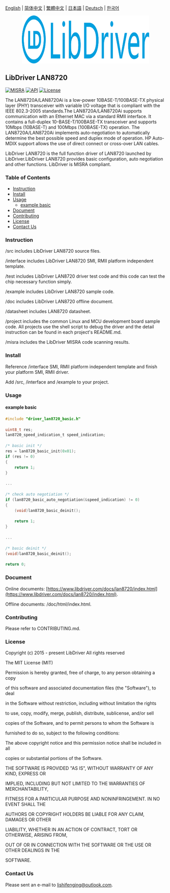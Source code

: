 [English](/README.md) | [ 简体中文](/README_zh-Hans.md) | [繁體中文](/README_zh-Hant.md) | [日本語](/README_ja.md) | [Deutsch](/README_de.md) | [한국어](/README_ko.md)

<div align=center>
<img src="/doc/image/logo.svg" width="400" height="150"/>
</div>

## LibDriver LAN8720

[![MISRA](https://img.shields.io/badge/misra-compliant-brightgreen.svg)](/misra/README.md) [![API](https://img.shields.io/badge/api-reference-blue.svg)](https://www.libdriver.com/docs/lan8720/index.html) [![License](https://img.shields.io/badge/license-MIT-brightgreen.svg)](/LICENSE)

The LAN8720A/LAN8720Ai is a low-power 10BASE-T/100BASE-TX physical layer (PHY) transceiver with variable I/O voltage that is compliant with the IEEE 802.3-2005 standards.The LAN8720A/LAN8720Ai supports communication with an Ethernet MAC via a standard RMII interface. It contains a full-duplex 10-BASE-T/100BASE-TX transceiver and supports 10Mbps (10BASE-T) and 100Mbps (100BASE-TX) operation. The LAN8720A/LAN8720Ai implements auto-negotiation to automatically determine the best possible speed and duplex mode of operation. HP Auto-MDIX support allows the use of direct connect or cross-over LAN cables.

LibDriver LAN8720 is the full function driver of LAN8720 launched by LibDriver.LibDriver LAN8720 provides basic configuration, auto negotiation and other functions. LibDriver is MISRA compliant.

### Table of Contents

  - [Instruction](#Instruction)
  - [Install](#Install)
  - [Usage](#Usage)
    - [example basic](#example-basic)
  - [Document](#Document)
  - [Contributing](#Contributing)
  - [License](#License)
  - [Contact Us](#Contact-Us)

### Instruction

/src includes LibDriver LAN8720 source files.

/interface includes LibDriver LAN8720 SMI, RMII platform independent template.

/test includes LibDriver LAN8720 driver test code and this code can test the chip necessary function simply.

/example includes LibDriver LAN8720 sample code.

/doc includes LibDriver LAN8720 offline document.

/datasheet includes LAN8720 datasheet.

/project includes the common Linux and MCU development board sample code. All projects use the shell script to debug the driver and the detail instruction can be found in each project's README.md.

/misra includes the LibDriver MISRA code scanning results.

### Install

Reference /interface SMI, RMII platform independent template and finish your platform SMI, RMII driver.

Add /src, /interface and /example to your project.

### Usage

#### example basic

```C
#include "driver_lan8720_basic.h"

uint8_t res;
lan8720_speed_indication_t speed_indication;

/* basic init */
res = lan8720_basic_init(0x01);
if (res != 0)
{
    return 1;
}

...
    
/* check auto negotiation */
if (lan8720_basic_auto_negotiation(&speed_indication) != 0)
{
    (void)lan8720_basic_deinit();
    
    return 1;
}

...

/* basic deinit */    
(void)lan8720_basic_deinit();

return 0;
```

### Document

Online documents: [https://www.libdriver.com/docs/lan8720/index.html](https://www.libdriver.com/docs/lan8720/index.html).

Offline documents: /doc/html/index.html.

### Contributing

Please refer to CONTRIBUTING.md.

### License

Copyright (c) 2015 - present LibDriver All rights reserved



The MIT License (MIT) 



Permission is hereby granted, free of charge, to any person obtaining a copy

of this software and associated documentation files (the "Software"), to deal

in the Software without restriction, including without limitation the rights

to use, copy, modify, merge, publish, distribute, sublicense, and/or sell

copies of the Software, and to permit persons to whom the Software is

furnished to do so, subject to the following conditions: 



The above copyright notice and this permission notice shall be included in all

copies or substantial portions of the Software. 



THE SOFTWARE IS PROVIDED "AS IS", WITHOUT WARRANTY OF ANY KIND, EXPRESS OR

IMPLIED, INCLUDING BUT NOT LIMITED TO THE WARRANTIES OF MERCHANTABILITY,

FITNESS FOR A PARTICULAR PURPOSE AND NONINFRINGEMENT. IN NO EVENT SHALL THE

AUTHORS OR COPYRIGHT HOLDERS BE LIABLE FOR ANY CLAIM, DAMAGES OR OTHER

LIABILITY, WHETHER IN AN ACTION OF CONTRACT, TORT OR OTHERWISE, ARISING FROM,

OUT OF OR IN CONNECTION WITH THE SOFTWARE OR THE USE OR OTHER DEALINGS IN THE

SOFTWARE. 

### Contact Us

Please sent an e-mail to lishifenging@outlook.com.